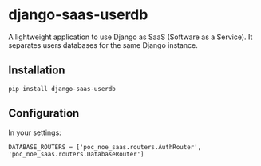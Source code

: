 # django-saas-userdb
A lightweight application to use Django as SaaS (Software as a Service). It separates users databases for the same Django instance.

## Installation

```
pip install django-saas-userdb
```

## Configuration

In your settings: 
```
DATABASE_ROUTERS = ['poc_noe_saas.routers.AuthRouter', 'poc_noe_saas.routers.DatabaseRouter']
```
